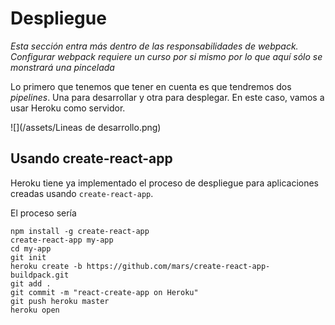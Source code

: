 # Despliegue

_Esta sección entra más dentro de las responsabilidades de webpack. Configurar webpack requiere un curso por si mismo por lo que aquí sólo se monstrará una pincelada_

Lo primero que tenemos que tener en cuenta es que tendremos dos _pipelines_. Una para desarrollar y otra para desplegar. En este caso, vamos a usar Heroku como servidor.

![](/assets/Lineas de desarrollo.png)


## Usando create-react-app

Heroku tiene ya implementado el proceso de despliegue para aplicaciones creadas usando `create-react-app`.

El proceso sería

```
npm install -g create-react-app
create-react-app my-app
cd my-app
git init
heroku create -b https://github.com/mars/create-react-app-buildpack.git
git add .
git commit -m "react-create-app on Heroku"
git push heroku master
heroku open
```